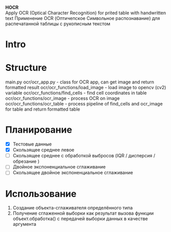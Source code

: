 **HOCR**  
Apply OCR (Optical Character Recognition) for prited table with handwritten text
Применение OCR (Оптичепское Символьное распознавание) для распечатанной таблицы с рукописным текстом

# Intro


# Structure

main.py
ocr/ocr_app.py - class for OCR app, can get image and return formatted result
ocr/ocr_functions/load_image - load image to opencv (cv2) variable
ocr/ocr_functions/find_cells - find cell coordinates in table
ocr/ocr_functions/ocr_image - process OCR on image
ocr/ocr_functions/ocr_table - process pipeline of find_cells and ocr_image for table and return formatted table

# Планирование

- [x] Тестовые данные
- [x] Скользящее среднее левое
- [ ] Скользящее среднее с обработкой выбросов (IQR / дисперсия / обрезание )
- [ ] Двойное экспоненциальное сглаживание
- [ ] Скользящее двойное экспоненциальное сглаживание

# Использование

1. Создание объекта-сглаживателя определённого типа
2. Получение сглаженной выборки как результат вызова функции объект.обработка() с передачей выборки данных в качестве аргумента
